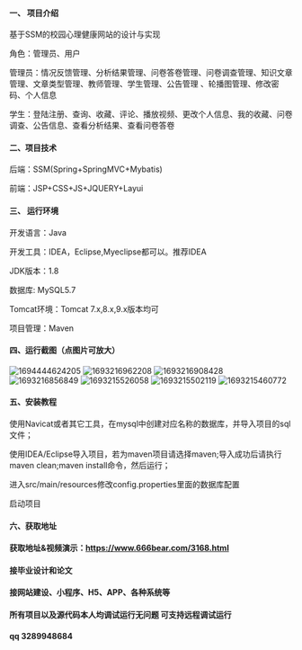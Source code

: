 

#### 一、 项目介绍

基于SSM的校园心理健康网站的设计与实现

角色：管理员、用户

管理员：情况反馈管理、分析结果管理、问卷答卷管理、问卷调查管理、知识文章管理、文章类型管理、教师管理、学生管理、公告管理
、轮播图管理、修改密码、个人信息

学生：登陆注册、查询、收藏、评论、播放视频、更改个人信息、我的收藏、问卷调查、公告信息、查看分析结果、查看问卷答卷

#### 二、项目技术
后端：SSM(Spring+SpringMVC+Mybatis)

前端：JSP+CSS+JS+JQUERY+Layui
#### 三、 运行环境
开发语言：Java

开发工具：IDEA，Eclipse,Myeclipse都可以。推荐IDEA

JDK版本：1.8

数据库: MySQL5.7

Tomcat环境：Tomcat 7.x,8.x,9.x版本均可

项目管理：Maven

#### 四、运行截图（点图片可放大）
![1694444624205](https://github.com/666bears/psychologying/assets/143094776/a072ac76-61b7-4b77-8306-845b6cdc8607)
![1693216962208](https://github.com/666bears/psychologying/assets/143094776/a9937fac-65c1-4d05-9af5-87d0bd7ba976)
![1693216908428](https://github.com/666bears/psychologying/assets/143094776/7aa74464-3311-40e8-9621-3e7ab97949f5)
![1693216856849](https://github.com/666bears/psychologying/assets/143094776/81c3cc2b-8c0d-4173-a873-3837b14e41e6)
![1693215526058](https://github.com/666bears/psychologying/assets/143094776/2247ac1b-ed64-40bf-b2e3-cab20fccfdea)
![1693215502119](https://github.com/666bears/psychologying/assets/143094776/a81d2bb6-1f44-41e5-81d2-7b07a53d8ca2)
![1693215460772](https://github.com/666bears/psychologying/assets/143094776/56d1df51-b1b5-4b63-b4c9-f709fc94bdf7)



#### 五、安装教程
使用Navicat或者其它工具，在mysql中创建对应名称的数据库，并导入项目的sql文件；

使用IDEA/Eclipse导入项目，若为maven项目请选择maven;导入成功后请执行maven clean;maven install命令，然后运行；

进入src/main/resources修改config.properties里面的数据库配置

启动项目

#### 六、获取地址
#### 获取地址&视频演示：https://www.666bear.com/3168.html

#### 接毕业设计和论文
#### 接网站建设、小程序、H5、APP、各种系统等
#### 所有项目以及源代码本人均调试运行无问题 可支持远程调试运行
#### qq 3289948684




